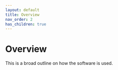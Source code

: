 ```yaml
---
layout: default
title: Overview
nav_order: 2
has_children: true
---
```


# Overview
This is a broad outline on how the software is used. 

